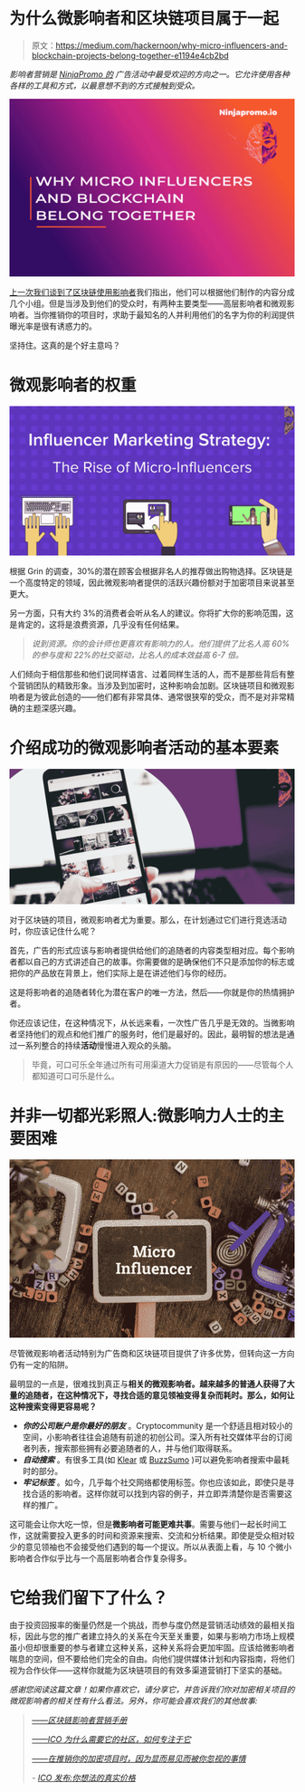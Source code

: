 # 为什么微影响者和区块链项目属于一起

> 原文：<https://medium.com/hackernoon/why-micro-influencers-and-blockchain-projects-belong-together-e1194e4cb2bd>

*影响者营销是* [*NinjaPromo 的*](http://ninjapromo.io/?utm_source=medium&utm_medium=article&utm_campaign=microinfluencers) *广告活动中最受欢迎的方向之一。它允许使用各种各样的工具和方式，以最意想不到的方式接触到受众。*

![](img/b3c92c1d3279d8939c1252c81a46e039.png)

[上一次我们谈到了区块链使用影响者](https://hackernoon.com/influencer-marketing-fdff540b092e)我们指出，他们可以根据他们制作的内容分成几个小组。但是当涉及到他们的受众时，有两种主要类型——高层影响者和微观影响者。当你推销你的项目时，求助于最知名的人并利用他们的名字为你的利润提供曝光率是很有诱惑力的。

坚持住。这真的是个好主意吗？

# **微观影响者的权重**

![](img/75df1116f78e999b24fdabfbf75b4f19.png)

根据 Grin 的调查，30%的潜在顾客会根据非名人的推荐做出购物选择。区块链是一个高度特定的领域，因此微观影响者提供的活跃兴趣份额对于加密项目来说甚至更大。

另一方面，只有大约 3%的消费者会听从名人的建议。你将扩大你的影响范围，这是肯定的，这将是浪费资源，几乎没有任何结果。

> *说到资源。你的会计师也更喜欢有影响力的人。他们提供了比名人高 60%的参与度和 22%的社交驱动，比名人的成本效益高 6-7 倍。*

人们倾向于相信那些和他们说同样语言、过着同样生活的人，而不是那些背后有整个营销团队的精致形象。当涉及到加密时，这种影响会加剧。区块链项目和微观影响者是为彼此创造的——他们都有非常具体、通常很狭窄的受众，而不是对非常精确的主题深感兴趣。

# **介绍成功的微观影响者活动的基本要素**

![](img/37eeb73f828e9accb6625a11b28efe45.png)

对于区块链的项目，微观影响者尤为重要。那么，在计划通过它们进行竞选活动时，你应该记住什么呢？

首先，广告的形式应该与影响者提供给他们的追随者的内容类型相对应。每个影响者都以自己的方式讲述自己的故事。你需要做的是确保他们不只是添加你的标志或把你的产品放在背景上，他们实际上是在讲述他们与你的经历。

这是将影响者的追随者转化为潜在客户的唯一方法，然后——你就是你的热情拥护者。

你还应该记住，在这种情况下，从长远来看，一次性广告几乎是无效的。当微影响者坚持他们的观点和他们推广的服务时，他们是最好的。因此，最明智的想法是通过一系列整合的持续**活动**慢慢进入观众的头脑。

> 毕竟，可口可乐全年通过所有可用渠道大力促销是有原因的——尽管每个人都知道可口可乐是什么。

# **并非一切都光彩照人:微影响力人士的主要困难**

![](img/9a441b44ee692954f1987ce4344ba88a.png)

尽管微观影响者活动特别为广告商和区块链项目提供了许多优势，但转向这一方向仍有一定的陷阱。

最明显的一点是，很难找到真正与**相关的微观影响者。越来越多的普通人获得了大量的追随者，在这种情况下，寻找合适的意见领袖变得复杂而耗时。那么，如何让这种搜索变得更容易呢？**

*   ***你的公司账户是你最好的朋友*** 。Cryptocommunity 是一个舒适且相对较小的空间，小影响者往往会追随有前途的初创公司。深入所有社交媒体平台的订阅者列表，搜索那些拥有必要追随者的人，并与他们取得联系。
*   ***自动搜索*** 。有很多工具(如 [Klear](https://klear.com/free-tools/find-instagram-influencers) 或 [BuzzSumo](https://app.buzzsumo.com/amplification/influencers) )可以避免影响者搜索中最耗时的部分。
*   ***牢记标签*** 。如今，几乎每个社交网络都使用标签。你也应该如此，即使只是寻找合适的影响者。这样你就可以找到内容的例子，并立即弄清楚你是否需要这样的推广。

这可能会让你大吃一惊，但是**微影响者可能更难共事**。需要与他们一起长时间工作，这就需要投入更多的时间和资源来搜索、交流和分析结果。即使是受众相对较少的意见领袖也不会接受他们遇到的每一个提议。所以从表面上看，与 10 个微小影响者合作似乎比与一个高层影响者合作复杂得多。

# 它给我们留下了什么？

由于投资回报率的衡量仍然是一个挑战，而参与度仍然是营销活动绩效的最相关指标，因此与您的推广者建立持久的关系在今天至关重要，如果与影响力市场上规模虽小但却很重要的参与者建立这种关系，这种关系将会更加牢固。应该给微影响者喘息的空间，但不要给他们完全的自由。向他们提供媒体计划和内容指南，将他们视为合作伙伴——这样你就能为区块链项目的有效多渠道营销打下坚实的基础。

*感谢您阅读这篇文章！如果你喜欢它，请分享它，并告诉我们你对加密相关项目的微观影响者的相关性有什么看法。另外，你可能会喜欢我们的其他故事:*

> [*——区块链影响者营销手册*](https://hackernoon.com/influencer-marketing-fdff540b092e)
> 
> [*——ICO 为什么需要它的社区，如何专注于它*](/@NinjaPromoAgency/why-crypto-community-matters-and-how-to-focus-on-it-ebd2d293c94)
> 
> [*——在推销你的加密项目时，因为显而易见而被你忽视的事情*](/@NinjaPromoAgency/things-you-neglect-because-they-are-obvious-while-marketing-your-crypto-project-4100cf3bef05)
> 
> *-* [*ICO 发布:你想法的真实价格*](https://hackernoon.com/ico-launch-the-true-price-of-your-idea-52dcc61587d4)